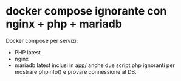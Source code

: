# docker compose ignorante con nginx + php + mariadb
Docker compose per servizi:
- PHP latest
- nginx
- mariadb latest
inclusi in app/ anche due script php ignoranti per mostrare phpinfo() e provare connessione al DB.
